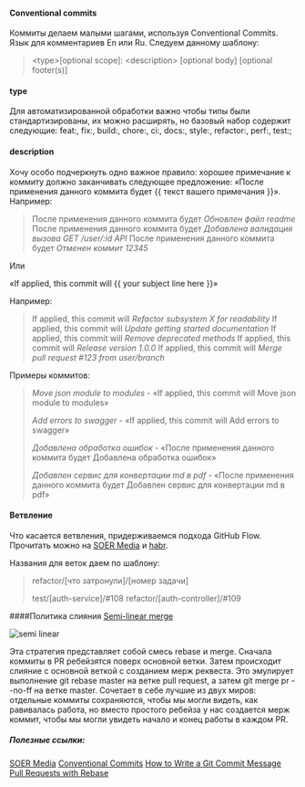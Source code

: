 #### Conventional commits

Коммиты делаем малыми шагами, используя Conventional Commits.
Язык для комментариев En или Ru.
Следуем данному шаблону:

> \<type>[optional scope]: \<description>
 [optional body]
 [optional footer(s)]
#### type

Для автоматизированной обработки важно чтобы типы были стандартизированы, их можно расширять, но базовый набор содержит следующие: feat:, fix:, build:, chore:, ci:, docs:, style:, refactor:, perf:, test:;

#### description 

Хочу особо подчеркнуть одно важное правило: хорошее примечание к коммиту должно заканчивать следующее предложение: 
«После применения данного коммита будет {{ текст вашего примечания }}». Например:

> После применения данного коммита будет *Обновлен файл readme*
После применения данного коммита будет *Добавлена валидация вызова GET /user/:id API*
После применения данного коммита будет *Отменен коммит 12345*

Или

«If applied, this commit will {{ your subject line here }}»

Например:

>If applied, this commit will *Refactor subsystem X for readability*
If applied, this commit will *Update getting started documentation*
If applied, this commit will *Remove deprecated methods*
If applied, this commit will *Release version 1.0.0*
If applied, this commit will *Merge pull request #123 from user/branch*

Примеры коммитов:
> *Move json module to modules* - «If applied, this commit will Move json module to modules»
> 
> *Add errors to swagger* - «If applied, this commit will Add errors to swagger»
> 
> *Добавлена обработка ошибок* - «После применения данного коммита будет Добавлена обработка ошибок»
> 
> *Добавлен сервис для конвертации md в pdf* - «После применения данного коммита будет Добавлен сервис для конвертации md в pdf»

#### Ветвление

Что касается ветвления, придерживаемся подхода GitHub Flow. Прочитать можно на [SOER Media](https://s0er.ru/documents/workbook/3185) и [habr](https://habr.com/ru/post/346066/).

Названия для веток даем по шаблону:

> refactor/[что затронули]/[номер задачи]
> 
> test/[auth-service]/#108
> refactor/[auth-controller]/#109
  
####Политика слияния [Semi-linear merge](https://devblogs.microsoft.com/devops/pull-requests-with-rebase/)

![semi linear](https://devblogs.microsoft.com/devops/wp-content/uploads/sites/6/2019/04/semilinear-1.gif)

Эта стратегия представляет собой смесь rebase и merge. Сначала коммиты в PR ребейзятся поверх основной ветки. Затем происходит слияние с основной веткой с созданием мерж реквеста. Это эмулирует выполнение git rebase master на ветке pull request, а затем git merge pr --no-ff на ветке master.
Сочетает в себе лучшие из двух миров: отдельные коммиты сохраняются, чтобы мы могли видеть, как равивалась работа, но вместо простого ребейза у нас создается мерж коммит, чтобы мы могли увидеть начало и конец работы в каждом PR.

##### Полезные ссылки:
[SOER Media](https://s0er.ru/documents/workbook/3185)
[Conventional Commits](https://www.conventionalcommits.org/en/v1.0.0/)
[How to Write a Git Commit Message](https://cbea.ms/git-commit/)
[Pull Requests with Rebase](https://devblogs.microsoft.com/devops/pull-requests-with-rebase/)
